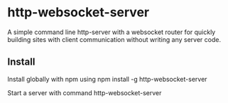 # http-websocket-server
A simple command line http-server with a websocket router for quickly building sites with client communication without writing any server code.


## Install
Install globally with npm using
  npm install -g http-websocket-server

Start a server with command
  http-websocket-server
